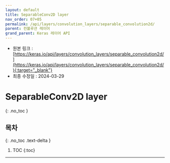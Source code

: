 ```yaml
---
layout: default
title: SeparableConv2D layer
nav_order: 07+05
permalink: /api/layers/convolution_layers/separable_convolution2d/
parent: 컨볼루션 레이어
grand_parent: Keras 레이어 API
---
```


* 원본 링크 : [https://keras.io/api/layers/convolution_layers/separable_convolution2d/](https://keras.io/api/layers/convolution_layers/separable_convolution2d/){:target="_blank"}
* 최종 수정일 : 2024-03-29

# SeparableConv2D layer
{: .no_toc }

## 목차
{: .no_toc .text-delta }

1. TOC
{:toc}

---
